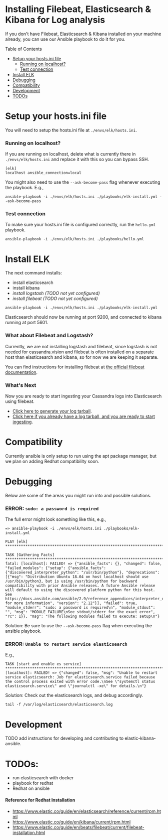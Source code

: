 # Installing Filebeat, Elasticsearch & Kibana for Log analysis
If you don't have Filebeat, Elasticsearch & Kibana installed on your machine already, you can use our Ansible playbook to do it for you.

Table of Contents
- [Setup your hosts.ini file](#Setup-your-hostsini-file)
    - [Running on localhost?](#Running-on-localhost)
    - [Test connection](#Test-connection)
- [Install ELK](#Install-ELK)
- [Debugging](#Debugging)
- [Compatibility](#Compatibility)
- [Development](#development)
- [TODOs](#TODOs)

# Setup your hosts.ini file
You will need to setup the hosts.ini file at `./envs/elk/hosts.ini`.

### Running on localhost?
If you are running on localhost, delete what is currently there in `./envs/elk/hosts.ini` and replace it with this so you can bypass SSH.
```
[elk]
localhost ansible_connection=local	
```

You might also need to use the `--ask-become-pass` flag whenever executing the playbook. E.g., 

```
ansible-playbook -i ./envs/elk/hosts.ini ./playbooks/elk-install.yml --ask-become-pass
```

### Test connection
To make sure your hosts.ini file is configured correctly, run the `hello.yml` playbook.
```
ansible-playbook -i ./envs/elk/hosts.ini ./playbooks/hello.yml
```

# Install ELK
The next command installs:
- install elasticsearch
- install kibana
- *install logstash (TODO not yet configured)*
- *install filebeat (TODO not yet configured)*

```
ansible-playbook -i ./envs/elk/hosts.ini ./playbooks/elk-install.yml
```

Elasticsearch should now be running at port 9200, and connected to kibana running at port 5601. 

### What about Filebeat and Logstash?
Currently, we are not installing logstash and filebeat, since logstash is not needed for cassandra.vision and filebeat is often installed on a separate host than elasticsearch and kibana, so for now we are keeping it separate. 

You can find instructions for installing filebeat at [the official filebeat documentation](https://www.elastic.co/guide/en/beats/filebeat/current/filebeat-installation-configuration.html).

### What's Next
Now you are ready to start ingesting your Cassandra logs into Elasticsearch using filebeat. 

- [Click here to generate your log tarball](../cassandra-analyzer/offline-log-collector/README.md).
- [Click here if you already have a log tarball, and you are ready to start ingesting](../cassandra-analyzer/offline-log-ingester/README.md).

# Compatibility
Currently ansible is only setup to run using the apt package manager, but we plan on adding Redhat compatibility soon. 

# Debugging
Below are some of the areas you might run into and possible solutions. 

### ERROR: `sudo: a password is required`
The full error might look something like this, e.g., 
```
=> ansible-playbook -i ./envs/elk/hosts.ini ./playbooks/elk-install.yml

PLAY [elk] *************************************************************************************************************************************************

TASK [Gathering Facts] *************************************************************************************************************************************
fatal: [localhost]: FAILED! => {"ansible_facts": {}, "changed": false, "failed_modules": {"setup": {"ansible_facts": {"discovered_interpreter_python": "/usr/bin/python"}, "deprecations": [{"msg": "Distribution Ubuntu 18.04 on host localhost should use /usr/bin/python3, but is using /usr/bin/python for backward compatibility with prior Ansible releases. A future Ansible release will default to using the discovered platform python for this host. See https://docs.ansible.com/ansible/2.9/reference_appendices/interpreter_discovery.html for more information", "version": "2.12"}], "failed": true, "module_stderr": "sudo: a password is required\n", "module_stdout": "", "msg": "MODULE FAILURE\nSee stdout/stderr for the exact error", "rc": 1}}, "msg": "The following modules failed to execute: setup\n"}
```

Solution: 
Be sure to use the `--ask-become-pass` flag when executing the ansible playbook.

### ERROR: `Unable to restart service elasticsearch`
E.g., 

```
TASK [start and enable es service] *************************************************************************************************************************fatal: [localhost]: FAILED! => {"changed": false, "msg": "Unable to restart service elasticsearch: Job for elasticsearch.service failed because the control process exited with error code.\nSee \"systemctl status elasticsearch.service\" and \"journalctl -xe\" for details.\n"}
```

Solution:
Check out the elasticsearch logs, and debug accordingly.
```
tail -f /var/log/elasticsearch/elasticsearch.log
```


# Development
TODO add instructions for developing and contributing to elastic-kibana-ansible.

# TODOs:
- run elasticsearch with docker
- playbook for redhat
- Redhat on ansible

#### Reference for Redhat Installation

- https://www.elastic.co/guide/en/elasticsearch/reference/current/rpm.html
- https://www.elastic.co/guide/en/kibana/current/rpm.html
- https://www.elastic.co/guide/en/beats/filebeat/current/filebeat-installation.html
